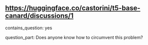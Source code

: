 ## https://huggingface.co/castorini/t5-base-canard/discussions/1

contains_question: yes

question_part: Does anyone know how to circumvent this problem?